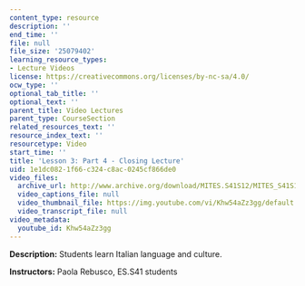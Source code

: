 ```yaml
---
content_type: resource
description: ''
end_time: ''
file: null
file_size: '25079402'
learning_resource_types:
- Lecture Videos
license: https://creativecommons.org/licenses/by-nc-sa/4.0/
ocw_type: ''
optional_tab_title: ''
optional_text: ''
parent_title: Video Lectures
parent_type: CourseSection
related_resources_text: ''
resource_index_text: ''
resourcetype: Video
start_time: ''
title: 'Lesson 3: Part 4 - Closing Lecture'
uid: 1e1dc082-1f66-c324-c8ac-0245cf866de0
video_files:
  archive_url: http://www.archive.org/download/MITES.S41S12/MITES_S41S12_Lesson3_Part4_300k.mp4
  video_captions_file: null
  video_thumbnail_file: https://img.youtube.com/vi/Khw54aZz3gg/default.jpg
  video_transcript_file: null
video_metadata:
  youtube_id: Khw54aZz3gg
---
```


**Description:** Students learn Italian language and culture.

**Instructors:** Paola Rebusco, ES.S41 students

